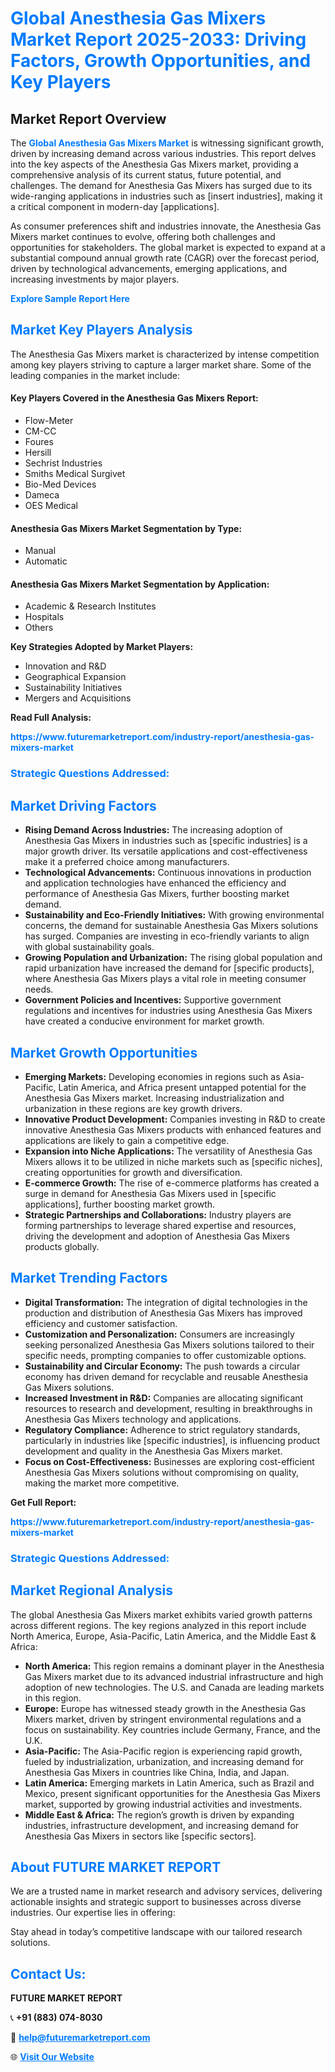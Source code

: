 <h1 style="color: #007BFF;">Global Anesthesia Gas Mixers Market Report 2025-2033: Driving Factors, Growth Opportunities, and Key Players</h1>

<section id="overview">
<h2>Market Report Overview</h2>
<p>The <a href="https://www.futuremarketreport.com/industry-report/anesthesia-gas-mixers-market" style="color: #007BFF; text-decoration: none;"><strong>Global Anesthesia Gas Mixers Market</strong></a> is witnessing significant growth, driven by increasing demand across various industries. This report delves into the key aspects of the Anesthesia Gas Mixers market, providing a comprehensive analysis of its current status, future potential, and challenges. The demand for Anesthesia Gas Mixers has surged due to its wide-ranging applications in industries such as [insert industries], making it a critical component in modern-day [applications].</p>
<p>As consumer preferences shift and industries innovate, the Anesthesia Gas Mixers market continues to evolve, offering both challenges and opportunities for stakeholders. The global market is expected to expand at a substantial compound annual growth rate (CAGR) over the forecast period, driven by technological advancements, emerging applications, and increasing investments by major players.</p>
</section>

<section id="overview">
<p><a href="https://www.futuremarketreport.com/request-sample/reportId=92072" style="color: #007BFF; text-decoration: none;"><strong>Explore Sample Report Here</strong></a></p>
</section>

<section id="key-players">
<h2 style="color: #007BFF;">Market Key Players Analysis</h2>
<p>The Anesthesia Gas Mixers market is characterized by intense competition among key players striving to capture a larger market share. Some of the leading companies in the market include:</p>
<h4>Key Players Covered in the Anesthesia Gas Mixers Report:</h4>
<ul><li>Flow-Meter</li><li>CM-CC</li><li>Foures</li><li>Hersill</li><li>Sechrist Industries</li><li>Smiths Medical Surgivet</li><li>Bio-Med Devices</li><li>Dameca</li><li>OES Medical</li></ul>
<h4>Anesthesia Gas Mixers Market Segmentation by Type:</h4>
<ul><li>Manual</li><li>Automatic</li></ul>

<h4>Anesthesia Gas Mixers Market Segmentation by Application:</h4>
<ul><li>Academic &amp; Research Institutes</li><li>Hospitals</li><li>Others</li></ul>
<p><strong>Key Strategies Adopted by Market Players:</strong></p>
<ul>
<li>Innovation and R&D</li>
<li>Geographical Expansion</li>
<li>Sustainability Initiatives</li>
<li>Mergers and Acquisitions</li>
</ul>
</section>

<section>
<p><strong>Read Full Analysis: </strong></p><a href="https://www.futuremarketreport.com/industry-report/anesthesia-gas-mixers-market" style="color: #007BFF; text-decoration: none;"><strong>https://www.futuremarketreport.com/industry-report/anesthesia-gas-mixers-market</strong></a>
<h3 style="color: #007BFF;">Strategic Questions Addressed:</h3>
</section>

<section id="driving-factors">
<h2 style="color: #007BFF;">Market Driving Factors</h2>
<ul>
<li><strong>Rising Demand Across Industries:</strong> The increasing adoption of Anesthesia Gas Mixers in industries such as [specific industries] is a major growth driver. Its versatile applications and cost-effectiveness make it a preferred choice among manufacturers.</li>
<li><strong>Technological Advancements:</strong> Continuous innovations in production and application technologies have enhanced the efficiency and performance of Anesthesia Gas Mixers, further boosting market demand.</li>
<li><strong>Sustainability and Eco-Friendly Initiatives:</strong> With growing environmental concerns, the demand for sustainable Anesthesia Gas Mixers solutions has surged. Companies are investing in eco-friendly variants to align with global sustainability goals.</li>
<li><strong>Growing Population and Urbanization:</strong> The rising global population and rapid urbanization have increased the demand for [specific products], where Anesthesia Gas Mixers plays a vital role in meeting consumer needs.</li>
<li><strong>Government Policies and Incentives:</strong> Supportive government regulations and incentives for industries using Anesthesia Gas Mixers have created a conducive environment for market growth.</li>
</ul>
</section>

<section id="growth-opportunities">
<h2 style="color: #007BFF;">Market Growth Opportunities</h2>
<ul>
<li><strong>Emerging Markets:</strong> Developing economies in regions such as Asia-Pacific, Latin America, and Africa present untapped potential for the Anesthesia Gas Mixers market. Increasing industrialization and urbanization in these regions are key growth drivers.</li>
<li><strong>Innovative Product Development:</strong> Companies investing in R&D to create innovative Anesthesia Gas Mixers products with enhanced features and applications are likely to gain a competitive edge.</li>
<li><strong>Expansion into Niche Applications:</strong> The versatility of Anesthesia Gas Mixers allows it to be utilized in niche markets such as [specific niches], creating opportunities for growth and diversification.</li>
<li><strong>E-commerce Growth:</strong> The rise of e-commerce platforms has created a surge in demand for Anesthesia Gas Mixers used in [specific applications], further boosting market growth.</li>
<li><strong>Strategic Partnerships and Collaborations:</strong> Industry players are forming partnerships to leverage shared expertise and resources, driving the development and adoption of Anesthesia Gas Mixers products globally.</li>
</ul>
</section>

<section id="trending-factors">
<h2 style="color: #007BFF;">Market Trending Factors</h2>
<ul>
<li><strong>Digital Transformation:</strong> The integration of digital technologies in the production and distribution of Anesthesia Gas Mixers has improved efficiency and customer satisfaction.</li>
<li><strong>Customization and Personalization:</strong> Consumers are increasingly seeking personalized Anesthesia Gas Mixers solutions tailored to their specific needs, prompting companies to offer customizable options.</li>
<li><strong>Sustainability and Circular Economy:</strong> The push towards a circular economy has driven demand for recyclable and reusable Anesthesia Gas Mixers solutions.</li>
<li><strong>Increased Investment in R&D:</strong> Companies are allocating significant resources to research and development, resulting in breakthroughs in Anesthesia Gas Mixers technology and applications.</li>
<li><strong>Regulatory Compliance:</strong> Adherence to strict regulatory standards, particularly in industries like [specific industries], is influencing product development and quality in the Anesthesia Gas Mixers market.</li>
<li><strong>Focus on Cost-Effectiveness:</strong> Businesses are exploring cost-efficient Anesthesia Gas Mixers solutions without compromising on quality, making the market more competitive.</li>
</ul>
</section>

<section>
<p><strong>Get Full Report: </strong></p><a href="https://www.futuremarketreport.com/industry-report/anesthesia-gas-mixers-market" style="color: #007BFF; text-decoration: none;"><strong>https://www.futuremarketreport.com/industry-report/anesthesia-gas-mixers-market</strong></a>
<h3 style="color: #007BFF;">Strategic Questions Addressed:</h3>
</section>


<section id="regional-analysis">
<h2 style="color: #007BFF;">Market Regional Analysis</h2>
<p>The global Anesthesia Gas Mixers market exhibits varied growth patterns across different regions. The key regions analyzed in this report include North America, Europe, Asia-Pacific, Latin America, and the Middle East & Africa:</p>
<ul>
<li><strong>North America:</strong> This region remains a dominant player in the Anesthesia Gas Mixers market due to its advanced industrial infrastructure and high adoption of new technologies. The U.S. and Canada are leading markets in this region.</li>
<li><strong>Europe:</strong> Europe has witnessed steady growth in the Anesthesia Gas Mixers market, driven by stringent environmental regulations and a focus on sustainability. Key countries include Germany, France, and the U.K.</li>
<li><strong>Asia-Pacific:</strong> The Asia-Pacific region is experiencing rapid growth, fueled by industrialization, urbanization, and increasing demand for Anesthesia Gas Mixers in countries like China, India, and Japan.</li>
<li><strong>Latin America:</strong> Emerging markets in Latin America, such as Brazil and Mexico, present significant opportunities for the Anesthesia Gas Mixers market, supported by growing industrial activities and investments.</li>
<li><strong>Middle East & Africa:</strong> The region’s growth is driven by expanding industries, infrastructure development, and increasing demand for Anesthesia Gas Mixers in sectors like [specific sectors].</li>
</ul>
</section>

<footer>
<h2 style="color: #007BFF;">About FUTURE MARKET REPORT</h2>
<p>We are a trusted name in market research and advisory services, delivering actionable insights and strategic support to businesses across diverse industries. Our expertise lies in offering:</p>

<p>Stay ahead in today’s competitive landscape with our tailored research solutions.</p>

<h2 style="color: #007BFF;">Contact Us:</h2>
<p><strong>FUTURE MARKET REPORT</strong></p>
<p>📞 <strong>+91 (883) 074-8030</strong></p>
<p>📧 <strong><a href="mailto:help@futuremarketreport.com" style="color: #007BFF;">help@futuremarketreport.com</a></strong></p>
<p>🌐 <strong><a href="https://www.futuremarketreport.com/" style="color: #007BFF;">Visit Our Website</a></strong></p>
</footer>